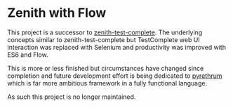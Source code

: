 # Zenith with Flow

This project is a successor to [zenith-test-complete](https://github.com/theGhostJW/zenith-test-complete). The underlying concepts similar to zenith-test-complete but TestComplete web UI interaction was replaced with Selenium and productivity was improved with ES6 and Flow.

This is more or less finished but circumstances have changed since completion and future development effort is being dedicated to [pyrethrum](https://github.com/theGhostJW/pyrethrum) which is far more ambitious framework in a fully functional language.

As such this project is no longer maintained.
